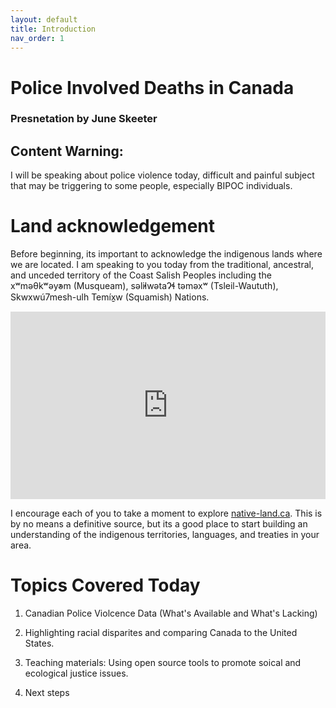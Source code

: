 ```yaml
---
layout: default
title: Introduction
nav_order: 1
---
```

# Police Involved Deaths in Canada

###  Presnetation by June Skeeter

## Content Warning:
I will be speaking about police violence today, difficult and painful subject that may be triggering to some people, especially BIPOC individuals.


# Land acknowledgement
Before beginning, its important to acknowledge the indigenous lands where we are located.  I am speaking to you today from the traditional, ancestral, and unceded territory of the Coast Salish Peoples including the xʷməθkʷəy̓əm (Musqueam), səl̓ilwətaɁɬ təməxʷ (Tsleil-Waututh), Skwxwú7mesh-ulh Temíx̱w (Squamish) Nations.
<iframe src="https://native-land.ca/api/embed/embed.html?maps=territories&position=49.268264,-123.157480" style="width:100%; height:300px; border:none;"></iframe>

I encourage each of you to take a moment to explore [native-land.ca](https://native-land.ca/).  This is by no means a definitive source, but its a good place to start building an understanding of the indigenous territories, languages, and treaties in your area.

# Topics Covered Today

1) Canadian Police Violcence Data (What's Available and What's Lacking)

2) Highlighting racial disparites and comparing Canada to the United States.

3) Teaching materials: Using open source tools to promote soical and ecological justice issues.

4) Next steps
 

